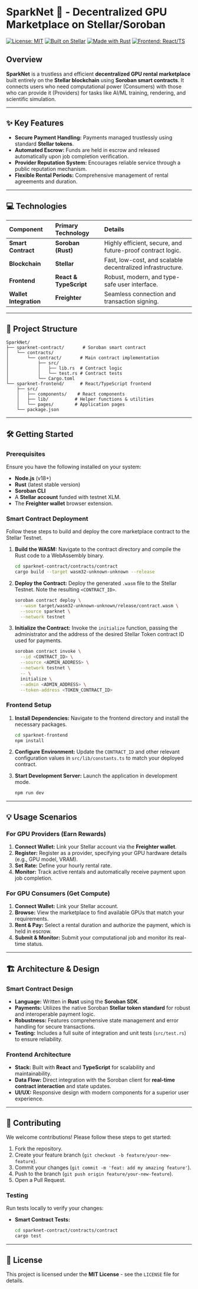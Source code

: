 # SparkNet 🚀 - Decentralized GPU Marketplace on Stellar/Soroban

[![License: MIT](https://img.shields.io/badge/License-MIT-yellow.svg)](https://opensource.org/licenses/MIT)
[![Built on Stellar](https://img.shields.io/badge/Stellar-Soroban-blue.svg)](https://soroban.stellar.org/)
[![Made with Rust](https://img.shields.io/badge/Rust-built-orange.svg?logo=rust)](https://www.rust-lang.org/)
[![Frontend: React/TS](https://img.shields.io/badge/Frontend-React%20/%20TypeScript-informational)](https://react.dev/)

## Overview

**SparkNet** is a trustless and efficient **decentralized GPU rental marketplace** built entirely on the **Stellar blockchain** using **Soroban smart contracts**. It connects users who need computational power (Consumers) with those who can provide it (Providers) for tasks like AI/ML training, rendering, and scientific simulation.

***

## ✨ Key Features

* **Secure Payment Handling:** Payments managed trustlessly using standard **Stellar tokens**.
* **Automated Escrow:** Funds are held in escrow and released automatically upon job completion verification.
* **Provider Reputation System:** Encourages reliable service through a public reputation mechanism.
* **Flexible Rental Periods:** Comprehensive management of rental agreements and duration.

***

## 💻 Technologies

| Component | Primary Technology | Details |
| :--- | :--- | :--- |
| **Smart Contract** | **Soroban (Rust)** | Highly efficient, secure, and future-proof contract logic. |
| **Blockchain** | **Stellar** | Fast, low-cost, and scalable decentralized infrastructure. |
| **Frontend** | **React & TypeScript** | Robust, modern, and type-safe user interface. |
| **Wallet Integration** | **Freighter** | Seamless connection and transaction signing. |

***

## 📂 Project Structure


```
SparkNet/
├── sparknet-contract/       # Soroban smart contract
│   └── contracts/
│       └── contract/       # Main contract implementation
│           ├── src/
│           │   ├── lib.rs  # Contract logic
│           │   └── test.rs # Contract tests
│           └── Cargo.toml
└── sparknet-frontend/      # React/TypeScript frontend
    ├── src/
    │   ├── components/    # React components
    │   ├── lib/          # Helper functions & utilities
    │   └── pages/        # Application pages
    └── package.json
```
***

## 🛠 Getting Started

### Prerequisites

Ensure you have the following installed on your system:

* **Node.js** (v18+)
* **Rust** (latest stable version)
* **Soroban CLI**
* A **Stellar account** funded with testnet XLM.
* The **Freighter wallet** browser extension.

### Smart Contract Deployment

Follow these steps to build and deploy the core marketplace contract to the Stellar Testnet.

1.  **Build the WASM:** Navigate to the contract directory and compile the Rust code to a WebAssembly binary.

    ```bash
    cd sparknet-contract/contracts/contract
    cargo build --target wasm32-unknown-unknown --release
    ```

2.  **Deploy the Contract:** Deploy the generated `.wasm` file to the Stellar Testnet. Note the resulting `<CONTRACT_ID>`.

    ```bash
    soroban contract deploy \
      --wasm target/wasm32-unknown-unknown/release/contract.wasm \
      --source sparknet \
      --network testnet
    ```

3.  **Initialize the Contract:** Invoke the `initialize` function, passing the administrator and the address of the desired Stellar Token contract ID used for payments.

    ```bash
    soroban contract invoke \
      --id <CONTRACT_ID> \
      --source <ADMIN_ADDRESS> \
      --network testnet \
      -- \
      initialize \
      --admin <ADMIN_ADDRESS> \
      --token-address <TOKEN_CONTRACT_ID>
    ```

### Frontend Setup

1.  **Install Dependencies:** Navigate to the frontend directory and install the necessary packages.

    ```bash
    cd sparknet-frontend
    npm install
    ```

2.  **Configure Environment:** Update the `CONTRACT_ID` and other relevant configuration values in `src/lib/constants.ts` to match your deployed contract.

3.  **Start Development Server:** Launch the application in development mode.

    ```bash
    npm run dev
    ```

***

## 💡 Usage Scenarios

### For GPU Providers (Earn Rewards)

1.  **Connect Wallet:** Link your Stellar account via the **Freighter wallet**.
2.  **Register:** Register as a provider, specifying your GPU hardware details (e.g., GPU model, VRAM).
3.  **Set Rate:** Define your hourly rental rate.
4.  **Monitor:** Track active rentals and automatically receive payment upon job completion.

### For GPU Consumers (Get Compute)

1.  **Connect Wallet:** Link your Stellar account.
2.  **Browse:** View the marketplace to find available GPUs that match your requirements.
3.  **Rent & Pay:** Select a rental duration and authorize the payment, which is held in escrow.
4.  **Submit & Monitor:** Submit your computational job and monitor its real-time status.

***

## 🏗 Architecture & Design

### Smart Contract Design

* **Language:** Written in **Rust** using the **Soroban SDK**.
* **Payments:** Utilizes the native Soroban **Stellar token standard** for robust and interoperable payment logic.
* **Robustness:** Features comprehensive state management and error handling for secure transactions.
* **Testing:** Includes a full suite of integration and unit tests (`src/test.rs`) to ensure reliability.

### Frontend Architecture

* **Stack:** Built with **React** and **TypeScript** for scalability and maintainability.
* **Data Flow:** Direct integration with the Soroban client for **real-time contract interaction** and state updates.
* **UI/UX:** Responsive design with modern components for a superior user experience.

***

## 🤝 Contributing

We welcome contributions! Please follow these steps to get started:

1.  Fork the repository.
2.  Create your feature branch (`git checkout -b feature/your-new-feature`).
3.  Commit your changes (`git commit -m 'feat: add my amazing feature'`).
4.  Push to the branch (`git push origin feature/your-new-feature`).
5.  Open a Pull Request.

### Testing

Run tests locally to verify your changes:

* **Smart Contract Tests:**

    ```bash
    cd sparknet-contract/contracts/contract
    cargo test
    ```

***

## 📜 License

This project is licensed under the **MIT License** - see the `LICENSE` file for details.
